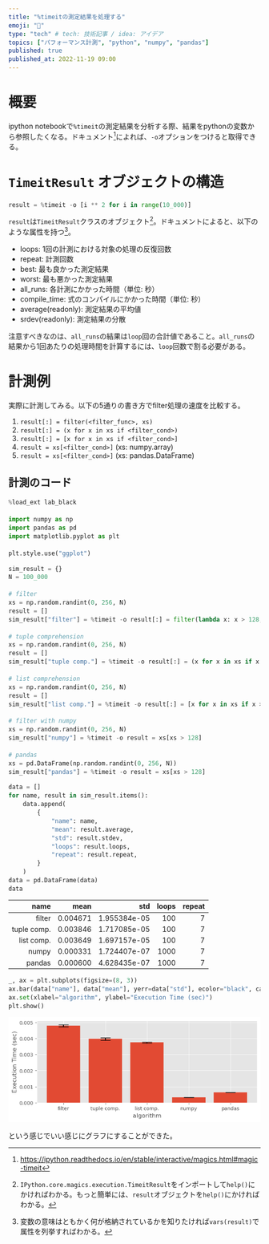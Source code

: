 ```yaml
---
title: "%timeitの測定結果を処理する"
emoji: "👋"
type: "tech" # tech: 技術記事 / idea: アイデア
topics: ["パフォーマンス計測", "python", "numpy", "pandas"]
published: true
published_at: 2022-11-19 09:00
---
```

# 概要

ipython notebookで`%timeit`の測定結果を分析する際、結果をpythonの変数から参照したくなる。ドキュメント[^1]によれば、`-o`オプションをつけると取得できる。

[^1]: https://ipython.readthedocs.io/en/stable/interactive/magics.html#magic-timeit

# `TimeitResult` オブジェクトの構造

```python
result = %timeit -o [i ** 2 for i in range(10_000)]
```

`result`は`TimeitResult`クラスのオブジェクト[^2]。ドキュメントによると、以下のような属性を持つ[^3]。

* loops: 1回の計測における対象の処理の反復回数
* repeat: 計測回数
* best: 最も良かった測定結果
* worst: 最も悪かった測定結果
* all_runs: 各計測にかかった時間（単位: 秒）
* compile_time: 式のコンパイルにかかった時間（単位: 秒）
* average(readonly): 測定結果の平均値
* srdev(readonly): 測定結果の分散

注意すべきなのは、`all_runs`の結果は`loop`回の合計値であること。`all_runs`の結果から1回あたりの処理時間を計算するには、`loop`回数で割る必要がある。

[^2]: `IPython.core.magics.execution.TimeitResult`をインポートして`help()`にかければわかる。もっと簡単には、`result`オブジェクトを`help()`にかければわかる。
[^3]: 変数の意味はともかく何が格納されているかを知りたければ`vars(result)`で属性を列挙すればわかる。
# 計測例

実際に計測してみる。以下の5通りの書き方でfilter処理の速度を比較する。

1. `result[:] = filter(<filter_func>, xs)`
2. `result[:] = (x for x in xs if <filter_cond>)`
3. `result[:] = [x for x in xs if <filter_cond>]`
4. `result = xs[<filter_cond>]` (xs: numpy.array)
5. `result = xs[<filter_cond>]` (xs: pandas.DataFrame)

## 計測のコード


```python
%load_ext lab_black

import numpy as np
import pandas as pd
import matplotlib.pyplot as plt

plt.style.use("ggplot")
```


```python
sim_result = {}
N = 100_000

# filter
xs = np.random.randint(0, 256, N)
result = []
sim_result["filter"] = %timeit -o result[:] = filter(lambda x: x > 128, xs)

# tuple comprehension
xs = np.random.randint(0, 256, N)
result = []
sim_result["tuple comp."] = %timeit -o result[:] = (x for x in xs if x > 128)

# list comprehension
xs = np.random.randint(0, 256, N)
result = []
sim_result["list comp."] = %timeit -o result[:] = [x for x in xs if x > 128]

# filter with numpy
xs = np.random.randint(0, 256, N)
sim_result["numpy"] = %timeit -o result = xs[xs > 128]

# pandas
xs = pd.DataFrame(np.random.randint(0, 256, N))
sim_result["pandas"] = %timeit -o result = xs[xs > 128]
```

```python
data = []
for name, result in sim_result.items():
    data.append(
        {
            "name": name,
            "mean": result.average,
            "std": result.stdev,
            "loops": result.loops,
            "repeat": result.repeat,
        }
    )
data = pd.DataFrame(data)
data
```

|        name |     mean |          std | loops | repeat |
| ----------: | -------: | -----------: | ----: | -----: |
|      filter | 0.004671 | 1.955384e-05 |   100 |      7 |
| tuple comp. | 0.003846 | 1.717085e-05 |   100 |      7 |
|  list comp. | 0.003649 | 1.697157e-05 |   100 |      7 |
|       numpy | 0.000331 | 1.724407e-07 |  1000 |      7 |
|      pandas | 0.000600 | 4.628435e-07 |  1000 |      7 |


```python
_, ax = plt.subplots(figsize=(8, 3))
ax.bar(data["name"], data["mean"], yerr=data["std"], ecolor="black", capsize=10)
ax.set(xlabel="algorithm", ylabel="Execution Time (sec)")
plt.show()
```

![result](/images/simulate_filter_output.png)

という感じでいい感じにグラフにすることができた。
